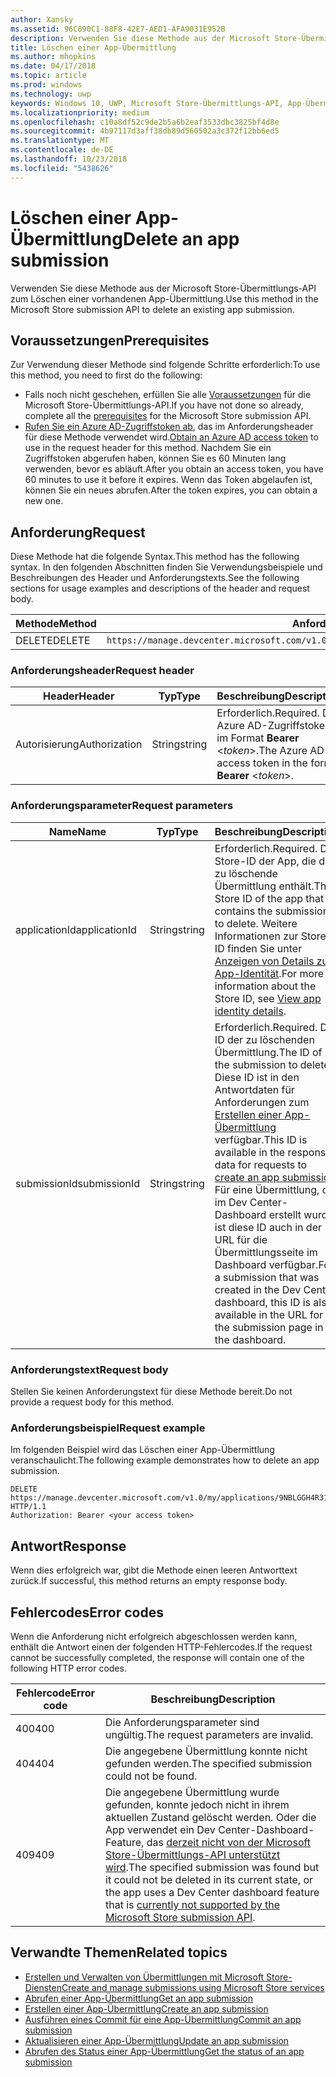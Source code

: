 ```yaml
---
author: Xansky
ms.assetid: 96C090C1-88F8-42E7-AED1-AFA9031E952B
description: Verwenden Sie diese Methode aus der Microsoft Store-Übermittlungs-API zum Löschen einer vorhandenen App-Übermittlung.
title: Löschen einer App-Übermittlung
ms.author: mhopkins
ms.date: 04/17/2018
ms.topic: article
ms.prod: windows
ms.technology: uwp
keywords: Windows 10, UWP, Microsoft Store-Übermittlungs-API, App-Übermittlung, löschen
ms.localizationpriority: medium
ms.openlocfilehash: c10a8df52c9de2b5a6b2eaf3533dbc3825bf4d8e
ms.sourcegitcommit: 4b97117d3aff38db89d560502a3c372f12bb6ed5
ms.translationtype: MT
ms.contentlocale: de-DE
ms.lasthandoff: 10/23/2018
ms.locfileid: "5438626"
---
```

# <a name="delete-an-app-submission"></a><span data-ttu-id="59ee4-104">Löschen einer App-Übermittlung</span><span class="sxs-lookup"><span data-stu-id="59ee4-104">Delete an app submission</span></span>

<span data-ttu-id="59ee4-105">Verwenden Sie diese Methode aus der Microsoft Store-Übermittlungs-API zum Löschen einer vorhandenen App-Übermittlung.</span><span class="sxs-lookup"><span data-stu-id="59ee4-105">Use this method in the Microsoft Store submission API to delete an existing app submission.</span></span>

## <a name="prerequisites"></a><span data-ttu-id="59ee4-106">Voraussetzungen</span><span class="sxs-lookup"><span data-stu-id="59ee4-106">Prerequisites</span></span>

<span data-ttu-id="59ee4-107">Zur Verwendung dieser Methode sind folgende Schritte erforderlich:</span><span class="sxs-lookup"><span data-stu-id="59ee4-107">To use this method, you need to first do the following:</span></span>

* <span data-ttu-id="59ee4-108">Falls noch nicht geschehen, erfüllen Sie alle [Voraussetzungen](create-and-manage-submissions-using-windows-store-services.md#prerequisites) für die Microsoft Store-Übermittlungs-API.</span><span class="sxs-lookup"><span data-stu-id="59ee4-108">If you have not done so already, complete all the [prerequisites](create-and-manage-submissions-using-windows-store-services.md#prerequisites) for the Microsoft Store submission API.</span></span>
* <span data-ttu-id="59ee4-109">[Rufen Sie ein Azure AD-Zugriffstoken ab](create-and-manage-submissions-using-windows-store-services.md#obtain-an-azure-ad-access-token), das im Anforderungsheader für diese Methode verwendet wird.</span><span class="sxs-lookup"><span data-stu-id="59ee4-109">[Obtain an Azure AD access token](create-and-manage-submissions-using-windows-store-services.md#obtain-an-azure-ad-access-token) to use in the request header for this method.</span></span> <span data-ttu-id="59ee4-110">Nachdem Sie ein Zugriffstoken abgerufen haben, können Sie es 60 Minuten lang verwenden, bevor es abläuft.</span><span class="sxs-lookup"><span data-stu-id="59ee4-110">After you obtain an access token, you have 60 minutes to use it before it expires.</span></span> <span data-ttu-id="59ee4-111">Wenn das Token abgelaufen ist, können Sie ein neues abrufen.</span><span class="sxs-lookup"><span data-stu-id="59ee4-111">After the token expires, you can obtain a new one.</span></span>

## <a name="request"></a><span data-ttu-id="59ee4-112">Anforderung</span><span class="sxs-lookup"><span data-stu-id="59ee4-112">Request</span></span>

<span data-ttu-id="59ee4-113">Diese Methode hat die folgende Syntax.</span><span class="sxs-lookup"><span data-stu-id="59ee4-113">This method has the following syntax.</span></span> <span data-ttu-id="59ee4-114">In den folgenden Abschnitten finden Sie Verwendungsbeispiele und Beschreibungen des Header und Anforderungstexts.</span><span class="sxs-lookup"><span data-stu-id="59ee4-114">See the following sections for usage examples and descriptions of the header and request body.</span></span>

| <span data-ttu-id="59ee4-115">Methode</span><span class="sxs-lookup"><span data-stu-id="59ee4-115">Method</span></span> | <span data-ttu-id="59ee4-116">Anforderungs-URI</span><span class="sxs-lookup"><span data-stu-id="59ee4-116">Request URI</span></span>                                                      |
|--------|------------------------------------------------------------------|
| <span data-ttu-id="59ee4-117">DELETE</span><span class="sxs-lookup"><span data-stu-id="59ee4-117">DELETE</span></span>    | ```https://manage.devcenter.microsoft.com/v1.0/my/applications/{applicationId}/submissions/{submissionId}``` |


### <a name="request-header"></a><span data-ttu-id="59ee4-118">Anforderungsheader</span><span class="sxs-lookup"><span data-stu-id="59ee4-118">Request header</span></span>

| <span data-ttu-id="59ee4-119">Header</span><span class="sxs-lookup"><span data-stu-id="59ee4-119">Header</span></span>        | <span data-ttu-id="59ee4-120">Typ</span><span class="sxs-lookup"><span data-stu-id="59ee4-120">Type</span></span>   | <span data-ttu-id="59ee4-121">Beschreibung</span><span class="sxs-lookup"><span data-stu-id="59ee4-121">Description</span></span>                                                                 |
|---------------|--------|-----------------------------------------------------------------------------|
| <span data-ttu-id="59ee4-122">Autorisierung</span><span class="sxs-lookup"><span data-stu-id="59ee4-122">Authorization</span></span> | <span data-ttu-id="59ee4-123">String</span><span class="sxs-lookup"><span data-stu-id="59ee4-123">string</span></span> | <span data-ttu-id="59ee4-124">Erforderlich.</span><span class="sxs-lookup"><span data-stu-id="59ee4-124">Required.</span></span> <span data-ttu-id="59ee4-125">Das Azure AD-Zugriffstoken im Format **Bearer** &lt;*token*&gt;.</span><span class="sxs-lookup"><span data-stu-id="59ee4-125">The Azure AD access token in the form **Bearer** &lt;*token*&gt;.</span></span> |


### <a name="request-parameters"></a><span data-ttu-id="59ee4-126">Anforderungsparameter</span><span class="sxs-lookup"><span data-stu-id="59ee4-126">Request parameters</span></span>

| <span data-ttu-id="59ee4-127">Name</span><span class="sxs-lookup"><span data-stu-id="59ee4-127">Name</span></span>        | <span data-ttu-id="59ee4-128">Typ</span><span class="sxs-lookup"><span data-stu-id="59ee4-128">Type</span></span>   | <span data-ttu-id="59ee4-129">Beschreibung</span><span class="sxs-lookup"><span data-stu-id="59ee4-129">Description</span></span>                                                                 |
|---------------|--------|-----------------------------------------------------------------------------|
| <span data-ttu-id="59ee4-130">applicationId</span><span class="sxs-lookup"><span data-stu-id="59ee4-130">applicationId</span></span> | <span data-ttu-id="59ee4-131">String</span><span class="sxs-lookup"><span data-stu-id="59ee4-131">string</span></span> | <span data-ttu-id="59ee4-132">Erforderlich.</span><span class="sxs-lookup"><span data-stu-id="59ee4-132">Required.</span></span> <span data-ttu-id="59ee4-133">Die Store-ID der App, die die zu löschende Übermittlung enthält.</span><span class="sxs-lookup"><span data-stu-id="59ee4-133">The Store ID of the app that contains the submission to delete.</span></span> <span data-ttu-id="59ee4-134">Weitere Informationen zur Store-ID finden Sie unter [Anzeigen von Details zur App-Identität](https://msdn.microsoft.com/windows/uwp/publish/view-app-identity-details).</span><span class="sxs-lookup"><span data-stu-id="59ee4-134">For more information about the Store ID, see [View app identity details](https://msdn.microsoft.com/windows/uwp/publish/view-app-identity-details).</span></span>  |
| <span data-ttu-id="59ee4-135">submissionId</span><span class="sxs-lookup"><span data-stu-id="59ee4-135">submissionId</span></span> | <span data-ttu-id="59ee4-136">String</span><span class="sxs-lookup"><span data-stu-id="59ee4-136">string</span></span> | <span data-ttu-id="59ee4-137">Erforderlich.</span><span class="sxs-lookup"><span data-stu-id="59ee4-137">Required.</span></span> <span data-ttu-id="59ee4-138">Die ID der zu löschenden Übermittlung.</span><span class="sxs-lookup"><span data-stu-id="59ee4-138">The ID of the submission to delete.</span></span> <span data-ttu-id="59ee4-139">Diese ID ist in den Antwortdaten für Anforderungen zum [Erstellen einer App-Übermittlung](create-an-app-submission.md) verfügbar.</span><span class="sxs-lookup"><span data-stu-id="59ee4-139">This ID is available in the response data for requests to [create an app submission](create-an-app-submission.md).</span></span> <span data-ttu-id="59ee4-140">Für eine Übermittlung, die im Dev Center-Dashboard erstellt wurde, ist diese ID auch in der URL für die Übermittlungsseite im Dashboard verfügbar.</span><span class="sxs-lookup"><span data-stu-id="59ee4-140">For a submission that was created in the Dev Center dashboard, this ID is also available in the URL for the submission page in the dashboard.</span></span>  |


### <a name="request-body"></a><span data-ttu-id="59ee4-141">Anforderungstext</span><span class="sxs-lookup"><span data-stu-id="59ee4-141">Request body</span></span>

<span data-ttu-id="59ee4-142">Stellen Sie keinen Anforderungstext für diese Methode bereit.</span><span class="sxs-lookup"><span data-stu-id="59ee4-142">Do not provide a request body for this method.</span></span>


### <a name="request-example"></a><span data-ttu-id="59ee4-143">Anforderungsbeispiel</span><span class="sxs-lookup"><span data-stu-id="59ee4-143">Request example</span></span>

<span data-ttu-id="59ee4-144">Im folgenden Beispiel wird das Löschen einer App-Übermittlung veranschaulicht.</span><span class="sxs-lookup"><span data-stu-id="59ee4-144">The following example demonstrates how to delete an app submission.</span></span>

```
DELETE https://manage.devcenter.microsoft.com/v1.0/my/applications/9NBLGGH4R315/submissions/1152921504621243610 HTTP/1.1
Authorization: Bearer <your access token>
```

## <a name="response"></a><span data-ttu-id="59ee4-145">Antwort</span><span class="sxs-lookup"><span data-stu-id="59ee4-145">Response</span></span>

<span data-ttu-id="59ee4-146">Wenn dies erfolgreich war, gibt die Methode einen leeren Antworttext zurück.</span><span class="sxs-lookup"><span data-stu-id="59ee4-146">If successful, this method returns an empty response body.</span></span>

## <a name="error-codes"></a><span data-ttu-id="59ee4-147">Fehlercodes</span><span class="sxs-lookup"><span data-stu-id="59ee4-147">Error codes</span></span>

<span data-ttu-id="59ee4-148">Wenn die Anforderung nicht erfolgreich abgeschlossen werden kann, enthält die Antwort einen der folgenden HTTP-Fehlercodes.</span><span class="sxs-lookup"><span data-stu-id="59ee4-148">If the request cannot be successfully completed, the response will contain one of the following HTTP error codes.</span></span>

| <span data-ttu-id="59ee4-149">Fehlercode</span><span class="sxs-lookup"><span data-stu-id="59ee4-149">Error code</span></span> |  <span data-ttu-id="59ee4-150">Beschreibung</span><span class="sxs-lookup"><span data-stu-id="59ee4-150">Description</span></span>   |
|--------|------------------|
| <span data-ttu-id="59ee4-151">400</span><span class="sxs-lookup"><span data-stu-id="59ee4-151">400</span></span>  | <span data-ttu-id="59ee4-152">Die Anforderungsparameter sind ungültig.</span><span class="sxs-lookup"><span data-stu-id="59ee4-152">The request parameters are invalid.</span></span> |
| <span data-ttu-id="59ee4-153">404</span><span class="sxs-lookup"><span data-stu-id="59ee4-153">404</span></span>  | <span data-ttu-id="59ee4-154">Die angegebene Übermittlung konnte nicht gefunden werden.</span><span class="sxs-lookup"><span data-stu-id="59ee4-154">The specified submission could not be found.</span></span> |
| <span data-ttu-id="59ee4-155">409</span><span class="sxs-lookup"><span data-stu-id="59ee4-155">409</span></span>  | <span data-ttu-id="59ee4-156">Die angegebene Übermittlung wurde gefunden, konnte jedoch nicht in ihrem aktuellen Zustand gelöscht werden. Oder die App verwendet ein Dev Center-Dashboard-Feature, das [derzeit nicht von der Microsoft Store-Übermittlungs-API unterstützt wird](create-and-manage-submissions-using-windows-store-services.md#not_supported).</span><span class="sxs-lookup"><span data-stu-id="59ee4-156">The specified submission was found but it could not be deleted in its current state, or the app uses a Dev Center dashboard feature that is [currently not supported by the Microsoft Store submission API](create-and-manage-submissions-using-windows-store-services.md#not_supported).</span></span> |


## <a name="related-topics"></a><span data-ttu-id="59ee4-157">Verwandte Themen</span><span class="sxs-lookup"><span data-stu-id="59ee4-157">Related topics</span></span>

* [<span data-ttu-id="59ee4-158">Erstellen und Verwalten von Übermittlungen mit Microsoft Store-Diensten</span><span class="sxs-lookup"><span data-stu-id="59ee4-158">Create and manage submissions using Microsoft Store services</span></span>](create-and-manage-submissions-using-windows-store-services.md)
* [<span data-ttu-id="59ee4-159">Abrufen einer App-Übermittlung</span><span class="sxs-lookup"><span data-stu-id="59ee4-159">Get an app submission</span></span>](get-an-app-submission.md)
* [<span data-ttu-id="59ee4-160">Erstellen einer App-Übermittlung</span><span class="sxs-lookup"><span data-stu-id="59ee4-160">Create an app submission</span></span>](create-an-app-submission.md)
* [<span data-ttu-id="59ee4-161">Ausführen eines Commit für eine App-Übermittlung</span><span class="sxs-lookup"><span data-stu-id="59ee4-161">Commit an app submission</span></span>](commit-an-app-submission.md)
* [<span data-ttu-id="59ee4-162">Aktualisieren einer App-Übermittlung</span><span class="sxs-lookup"><span data-stu-id="59ee4-162">Update an app submission</span></span>](update-an-app-submission.md)
* [<span data-ttu-id="59ee4-163">Abrufen des Status einer App-Übermittlung</span><span class="sxs-lookup"><span data-stu-id="59ee4-163">Get the status of an app submission</span></span>](get-status-for-an-app-submission.md)

